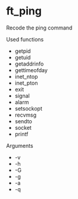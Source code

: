 # ft_ping
Recode the ping command

Used functions
- getpid
- getuid
- getaddrinfo
- gettimeofday
- inet_ntop
- inet_pton
- exit
- signal
- alarm
- setsockopt
- recvmsg
- sendto
- socket
- printf

Arguments
- -v
- -h
- -G
- -g
- -a
- -q